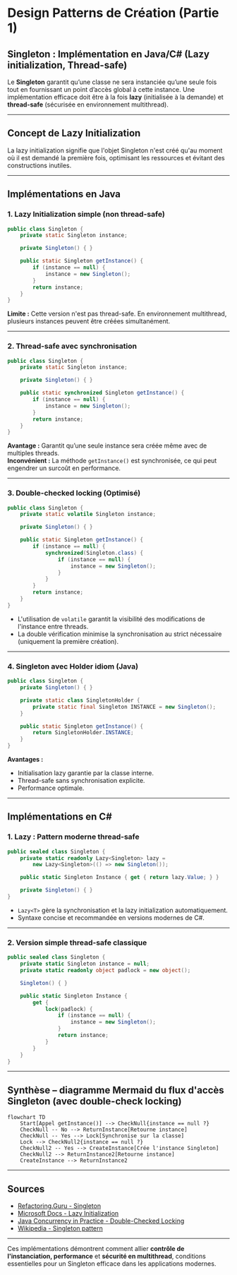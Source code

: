 # Design Patterns de Création (Partie 1)  
## Singleton : Implémentation en Java/C# (Lazy initialization, Thread-safe)

Le **Singleton** garantit qu’une classe ne sera instanciée qu’une seule fois tout en fournissant un point d’accès global à cette instance. Une implémentation efficace doit être à la fois **lazy** (initialisée à la demande) et **thread-safe** (sécurisée en environnement multithread).

---

## Concept de Lazy Initialization

La lazy initialization signifie que l'objet Singleton n'est créé qu'au moment où il est demandé la première fois, optimisant les ressources et évitant des constructions inutiles.

---

## Implémentations en Java

### 1. Lazy Initialization simple (non thread-safe)

```java
public class Singleton {
    private static Singleton instance;

    private Singleton() { }

    public static Singleton getInstance() {
        if (instance == null) {
            instance = new Singleton();
        }
        return instance;
    }
}
```

**Limite :** Cette version n'est pas thread-safe. En environnement multithread, plusieurs instances peuvent être créées simultanément.

---

### 2. Thread-safe avec synchronisation

```java
public class Singleton {
    private static Singleton instance;

    private Singleton() { }

    public static synchronized Singleton getInstance() {
        if (instance == null) {
            instance = new Singleton();
        }
        return instance;
    }
}
```

**Avantage :** Garantit qu’une seule instance sera créée même avec de multiples threads.  
**Inconvénient :** La méthode `getInstance()` est synchronisée, ce qui peut engendrer un surcoût en performance.

---

### 3. Double-checked locking (Optimisé)

```java
public class Singleton {
    private static volatile Singleton instance;

    private Singleton() { }

    public static Singleton getInstance() {
        if (instance == null) {
            synchronized(Singleton.class) {
                if (instance == null) {
                    instance = new Singleton();
                }
            }
        }
        return instance;
    }
}
```

- L'utilisation de `volatile` garantit la visibilité des modifications de l'instance entre threads.  
- La double vérification minimise la synchronisation au strict nécessaire (uniquement la première création).

---

### 4. Singleton avec Holder idiom (Java)

```java
public class Singleton {
    private Singleton() { }

    private static class SingletonHolder {
        private static final Singleton INSTANCE = new Singleton();
    }

    public static Singleton getInstance() {
        return SingletonHolder.INSTANCE;
    }
}
```

**Avantages :**  
- Initialisation lazy garantie par la classe interne.  
- Thread-safe sans synchronisation explicite.  
- Performance optimale.

---

## Implémentations en C#

### 1. Lazy<T> : Pattern moderne thread-safe

```csharp
public sealed class Singleton {
    private static readonly Lazy<Singleton> lazy =
        new Lazy<Singleton>(() => new Singleton());

    public static Singleton Instance { get { return lazy.Value; } }

    private Singleton() { }
}
```

- `Lazy<T>` gère la synchronisation et la lazy initialization automatiquement.  
- Syntaxe concise et recommandée en versions modernes de C#.

---

### 2. Version simple thread-safe classique

```csharp
public sealed class Singleton {
    private static Singleton instance = null;
    private static readonly object padlock = new object();

    Singleton() { }

    public static Singleton Instance {
        get {
            lock(padlock) {
                if (instance == null) {
                    instance = new Singleton();
                }
                return instance;
            }
        }
    }
}
```

---

## Synthèse – diagramme Mermaid du flux d'accès Singleton (avec double-check locking)

```mermaid
flowchart TD
    Start[Appel getInstance()] --> CheckNull{instance == null ?}
    CheckNull -- No --> ReturnInstance[Retourne instance]
    CheckNull -- Yes --> Lock[Synchronise sur la classe]
    Lock --> CheckNull2{instance == null ?}
    CheckNull2 -- Yes --> CreateInstance[Crée l'instance Singleton]
    CheckNull2 --> ReturnInstance2[Retourne instance]
    CreateInstance --> ReturnInstance2
```

---

## Sources

- [Refactoring.Guru - Singleton](https://refactoring.guru/design-patterns/singleton/java/example)  
- [Microsoft Docs - Lazy Initialization](https://learn.microsoft.com/en-us/dotnet/api/system.lazy-1)  
- [Java Concurrency in Practice - Double-Checked Locking](https://jcip.net/)  
- [Wikipedia - Singleton pattern](https://en.wikipedia.org/wiki/Singleton_pattern)  

---

Ces implémentations démontrent comment allier **contrôle de l'instanciation, performance** et **sécurité en multithread**, conditions essentielles pour un Singleton efficace dans les applications modernes.